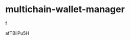 # multichain-wallet-manager
f



























































afTBiiPu5H
